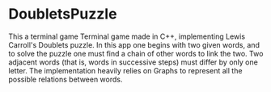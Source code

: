 # DoubletsPuzzle

This a terminal game
Terminal game made in C++, implementing Lewis Carroll's Doublets puzzle. In this app one begins with two given words, and to solve the puzzle one must find a chain of other words to
link the two. Two adjacent words (that is, words in successive steps) must differ by only one letter. The implementation heavily relies on Graphs to represent all the possible relations between words.
